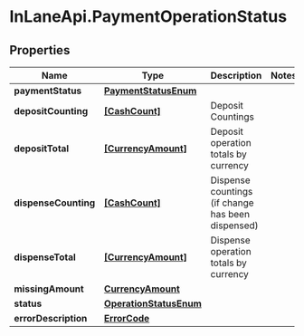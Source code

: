 # InLaneApi.PaymentOperationStatus

## Properties
Name | Type | Description | Notes
------------ | ------------- | ------------- | -------------
**paymentStatus** | [**PaymentStatusEnum**](PaymentStatusEnum.md) |  | 
**depositCounting** | [**[CashCount]**](CashCount.md) | Deposit Countings | 
**depositTotal** | [**[CurrencyAmount]**](CurrencyAmount.md) | Deposit operation totals by currency | 
**dispenseCounting** | [**[CashCount]**](CashCount.md) | Dispense countings (if change has been dispensed) | 
**dispenseTotal** | [**[CurrencyAmount]**](CurrencyAmount.md) | Dispense operation totals by currency | 
**missingAmount** | [**CurrencyAmount**](CurrencyAmount.md) |  | 
**status** | [**OperationStatusEnum**](OperationStatusEnum.md) |  | 
**errorDescription** | [**ErrorCode**](ErrorCode.md) |  | 
